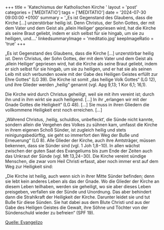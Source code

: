 +++
title = 'Katechismus der Katholischen Kirche '
layout = 'post'
categories = ['MEDITATIO']
tags = ['MEDITATIO']
date = '2024-07-30 09:00:00 +0100'
summary = '„Es ist Gegenstand des Glaubens, dass die Kirche […] unzerstörbar heilig ist. Denn Christus, der Sohn Gottes, der mit dem Vater und dem Geist als ‚allein Heiliger‘ gepriesen wird, hat die Kirche als seine Braut geliebt, indem er sich selbst für sie hingab, um sie zu heiligen, und....'
linkedsummaryImage = 'meditatio.jpg'
keepImageRatio = 'true'
+++

„Es ist Gegenstand des Glaubens, dass die Kirche […] unzerstörbar heilig ist. Denn Christus, der Sohn Gottes, der mit dem Vater und dem Geist als ‚allein Heiliger‘ gepriesen wird, hat die Kirche als seine Braut geliebt, indem er sich selbst für sie hingab, um sie zu heiligen, und er hat sie als seinen Leib mit sich verbunden sowie mit der Gabe des Heiligen Geistes erfüllt zur Ehre Gottes“ (LG 39).<!--more--> Die Kirche ist somit „das heilige Volk Gottes“ (LG 12), und ihre Glieder werden „heilig“ genannt (vgl. Apg 9,13; 1 Kor 6,1; 16,1).
 
Die Kirche wird durch Christus geheiligt, weil sie mit ihm vereint ist; durch ihn und in ihm wirkt sie auch heiligend. […] In ihr „erlangen wir mit der Gnade Gottes die Heiligkeit“ (LG 48). […] Sie muss in ihren Gliedern die vollkommene Heiligkeit erst noch erreichen. […]
 
„Während Christus, ‚heilig, schuldlos, unbefleckt‘, die Sünde nicht kannte, sondern allein die Vergehen des Volkes zu sühnen kam, umfasst die Kirche in ihrem eigenen Schoß Sünder, ist zugleich heilig und stets reinigungsbedürftig, sie geht so immerfort den Weg der Buße und Erneuerung“ (LG 8). Alle Glieder der Kirche, auch ihre Amtsträger, müssen bekennen, dass sie Sünder sind (vgl. 1 Joh 1,8−10). In allen wächst zwischen der guten Saat des Evangeliums bis zum Ende der Zeiten auch das Unkraut der Sünde (vgl. Mt 13,24−30). Die Kirche vereint sündige Menschen, die zwar vom Heil Christi erfasst, aber noch immer erst auf dem Weg zur Heiligkeit sind:
 
„Die Kirche ist heilig, auch wenn sich in ihrer Mitte Sünder befinden; denn sie lebt kein anderes Leben als das der Gnade. Wo die Glieder der Kirche an diesem Leben teilhaben, werden sie geheiligt, wo sie aber dieses Leben preisgeben, verfallen sie der Sünde und Unordnung. Das aber behindert dann die Strahlkraft der Heiligkeit der Kirche. Darunter leidet sie und tut Buße für diese Sünden. Sie hat dabei aus dem Blute Christi und aus der Gabe des Heiligen Geistes die Gewalt, ihre Söhne und Töchter von der Sündenschuld wieder zu befreien“ (SPF 19).


[Quelle: Evangelizo](https://evangeliumtagfuertag.org/DE/gospel)
